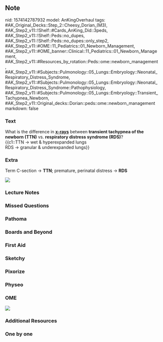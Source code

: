 ## Note
nid: 1574142787932
model: AnKingOverhaul
tags: #AK_Original_Decks::Step_2::Cheesy_Dorian_(M3), #AK_Step2_v11::!Shelf::#Cards_AnKing_Did::3peds, #AK_Step2_v11::!Shelf::Peds::no_dupes, #AK_Step2_v11::!Shelf::Peds::no_dupes::only_step2, #AK_Step2_v11::#OME::11_Pediatrics::01_Newborn_Management, #AK_Step2_v11::#OME_banner::Clinical::11_Pediatrics::01_Newborn_Management, #AK_Step2_v11::#Resources_by_rotation::Peds::ome::newborn_management, #AK_Step2_v11::#Subjects::Pulmonology::05_Lungs::Embryology::Neonatal_Respiratory_Distress_Syndrome, #AK_Step2_v11::#Subjects::Pulmonology::05_Lungs::Embryology::Neonatal_Respiratory_Distress_Syndrome::Pathophysiology, #AK_Step2_v11::#Subjects::Pulmonology::05_Lungs::Embryology::Transient_Tachypnea_Newborn, #AK_Step2_v11::Original_decks::Dorian::peds::ome::newborn_management
markdown: false

### Text
<div style="">
  What is the difference in <b><u>x-rays</u></b> between
  <b>transient tachypnea of the newborn (TTN)</b> vs.
  <b>respiratory distress syndrome (RDS)</b>?
</div>
<div>
  {{c1::TTN → wet & hyperexpanded lungs
  <div>
    RDS → granular & underexpanded lungs}}
  </div>
</div>

### Extra
Term C-section → <b>TTN</b>; premature, perinatal distress →
<b>RDS</b>
<div><img src=
"paste-b46753d430564a3ccedb4136d344786f0a8ad2b6.jpg"></div>

### Lecture Notes


### Missed Questions


### Pathoma


### Boards and Beyond


### First Aid


### Sketchy


### Pixorize


### Physeo


### OME
<div class="ome-widget">
  <a href=
  "https://onlinemeded.org/spa/pediatrics/newborn-management/acquire?ref=anki">
  <img src="_OME_AnkiFlashcards_Lesson_5.png"></a>
</div>

### Additional Resources


### One by one

